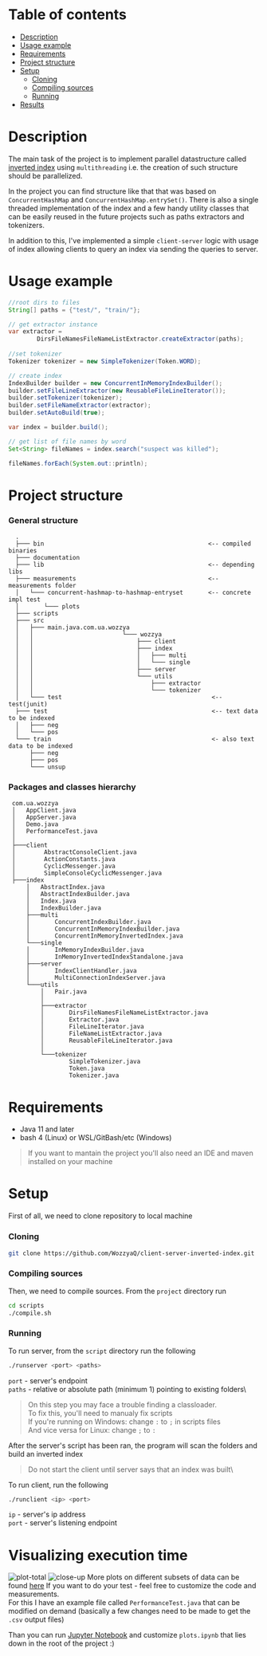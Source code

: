 # Table of contents
- [Description](#Description)
- [Usage example](#Usage-example)
- [Requirements](#Requirements)
- [Project structure](#Project-structure)
- [Setup](#Setup)
  * [Cloning](#Cloning)
  * [Compiling sources](#Compiling-sources)
  * [Running](#Running)
- [Results](#Results)

# Description
The main task of the project is to implement parallel datastructure called [inverted index](https://en.wikipedia.org/wiki/Inverted_index) using `multithreading` i.e. the creation of such structure should be parallelized.

In the project you can find structure like that that was based on `ConcurrentHashMap` and `ConcurrentHashMap.entrySet()`. There is also a single threaded implementation of the index and a few handy utility classes that can be easily reused in the future projects such as paths extractors and tokenizers.

In addition to this, I've implemented a simple `client-server` logic with usage of index allowing clients to query an index via sending the queries to server.
# Usage example
```java
//root dirs to files
String[] paths = {"test/", "train/"};

// get extractor instance
var extractor =
        DirsFileNamesFileNameListExtractor.createExtractor(paths);
        
//set tokenizer
Tokenizer tokenizer = new SimpleTokenizer(Token.WORD);

// create index
IndexBuilder builder = new ConcurrentInMemoryIndexBuilder();
builder.setFileLineExtractor(new ReusableFileLineIterator());
builder.setTokenizer(tokenizer);
builder.setFileNameExtractor(extractor);
builder.setAutoBuild(true);

var index = builder.build();

// get list of file names by word
Set<String> fileNames = index.search("suspect was killed");

fileNames.forEach(System.out::println);
```

# Project structure
### General structure
```
  .
  ├─── bin                                              <-- compiled binaries
  ├─── documentation 
  ├─── lib                                              <-- depending libs
  ├─── measurements                                     <-- measurements folder
  │   └─── concurrent-hashmap-to-hashmap-entryset       <-- concrete impl test      
  │       └─── plots     
  ├─── scripts                                          
  ├─── src
  │   ├─── main.java.com.ua.wozzya
  │   │                         └─── wozzya
  │   │                             ├─── client
  │   │                             ├─── index
  │   │                             │   ├─── multi
  │   │                             │   └─── single
  │   │                             ├─── server
  │   │                             └─── utils
  │   │                                 ├─── extractor
  │   │                                 └─── tokenizer
  │   └─── test                                          <-- test(junit)
  ├─── test                                              <-- text data to be indexed
  │   ├─── neg
  │   └─── pos
  └─── train                                             <- also text data to be indexed
      ├─── neg
      ├─── pos
      └─── unsup
```

### Packages and classes hierarchy
```
 com.ua.wozzya
 │   AppClient.java    
 │   AppServer.java                                          
 │   Demo.java                                              
 │   PerformanceTest.java                                   
 │
 ├───client
 │        AbstractConsoleClient.java
 │        ActionConstants.java
 │        CyclicMessenger.java
 │        SimpleConsoleCyclicMessenger.java
 ├───index
     │   AbstractIndex.java
     │   AbstractIndexBuilder.java
     │   Index.java
     │   IndexBuilder.java
     ├───multi
     │       ConcurrentIndexBuilder.java
     │       ConcurrentInMemoryIndexBuilder.java
     │       ConcurrentInMemoryInvertedIndex.java
     └───single
     │       InMemoryIndexBuilder.java
     │       InMemoryInvertedIndexStandalone.java
     ├───server
     │       IndexClientHandler.java
     │       MultiConnectionIndexServer.java
     └───utils
         │   Pair.java
         │
         ├───extractor
         │       DirsFileNamesFileNameListExtractor.java
         │       Extractor.java
         │       FileLineIterator.java
         │       FileNameListExtractor.java
         │       ReusableFileLineIterator.java
         │
         └───tokenizer
                 SimpleTokenizer.java
                 Token.java
                 Tokenizer.java
```
# Requirements
- Java 11 and later 
- bash 4 (Linux) or WSL/GitBash/etc (Windows)
> If you want to mantain the project you'll also need an IDE and maven installed on your machine

# Setup
First of all, we need to clone repository to local machine
### Cloning
```sh
git clone https://github.com/WozzyaQ/client-server-inverted-index.git
```
### Compiling sources
Then, we need to compile sources. From the `project` directory run
```sh
cd scripts
./compile.sh
```
### Running
To run server, from the `script` directory run the following
```sh
./runserver <port> <paths>
```
`port` - server's endpoint\
`paths` - relative or absolute path (minimum 1) pointing to existing folders\

> On this step you may face a trouble finding a classloader.\
To fix this, you'll need to manualy fix scripts\
If you're running on Windows: change `:` to `;` in scripts files\
And vice versa for Linux: change `;` to `:`

After the server's script has been ran, the program will scan the folders and build an inverted index
>Do not start the client until server says that an index was built\

To run client, run the following
```sh
./runclient <ip> <port>
```
`ip` - server's ip address\
`port` - server's listening endpoint


# Visualizing execution time
![plot-total](./measurements/concurrent-hashmap-to-hashmap-entryset/plots/total.jpg)
![close-up](./measurements/concurrent-hashmap-to-hashmap-entryset/plots/close-up.jpg)
More plots on different subsets of data can be found [here](./measurements/concurrent-hashmap-to-hashmap-entryset)
If you want to do your test - feel free to customize the code and measurements.\
For this I have an example file called `PerformanceTest.java` that can be modified on demand (basically a few changes need to be made to get the `.csv` output files)

Than you can run [Jupyter Notebook](https://jupyter.org) and customize `plots.ipynb` that lies down in the root of the project :)

